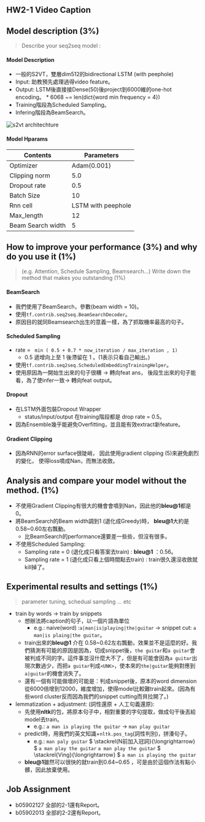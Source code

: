 HW2-1 Video Caption
---

## Model description (3%) 
> Describe your seq2seq model :
#### Model Description
  *  一般的S2VT，雙層dim512的bidirectional LSTM (with peephole)
  *  Input: 助教預先處理過得video feature。
  *  Output: LSTM後直接接Dense(50)後project到6000維的one-hot encoding。
    * 6068 ~= len(dict{word min frequency = 4})
  *  Training階段為Scheduled Sampling。
  *  Infering階段為BeamSearch。

  ![s2vt architechture](https://vsubhashini.github.io/imgs/S2VTarchitecture.png)
#### Model Hparams

| Contents          | Parameters         |
| ----------------- | ------------------ |
| Optimizer         | Adam(0.001)        |
| Clipping norm     | 5.0                |
| Dropout rate      | 0.5                |
| Batch Size        | 10                 |
| Rnn cell          | LSTM with peephole |
| Max_length        | 12                 |
| Beam Search width | 5                  |

## How to improve your performance (3%) and why do you use it (1%)
> (e.g. Attention, Schedule Sampling, Beamsearch...) 
Write down the method that makes you outstanding (1%)

#### BeamSearch
  * 我們使用了BeamSearch，參數(beam width = 10)。
  * 使用```tf.contrib.seq2seq.BeamSearchDecoder```。
  * 原因目的就同Beamsearch出生的意義一樣，為了抓取機率最高的句子。
#### Scheduled Sampling
  * rate = ``` min ( 0.5 + 0.7 * now_iteration / max_iteration , 1)``` 
    * 0.5 遞增向上至 1 後滯留在 1 。(1表示只看自己輸出。)
  * 使用```tf.contrib.seq2seq.ScheduledEmbeddingTrainingHelper```。
  * 使用原因為一開始生出來的句子很糟 $\rightarrow$ 轉向feat ans，
    後段生出來的句子能看，為了使infer一致$\rightarrow$ 轉向feat output。
#### Dropout
  * 在LSTM外面包裝Dropout Wrapper
    * status/input/output 在training階段都是 drop rate = 0.5。
  * 因為Ensemble幾乎能避免Overfitting，並且能有效extract新feature。
#### Gradient Clipping
  * 因為RNN的error surface很陡峭，
    因此使用gradient clipping (5)來避免劇烈的變化，
    使得loss噴成Nan，而無法收斂。

## Analysis and compare your model without the method. (1%)
  * 不使用Gradient Clipping有很大的機會會噴到Nan，因此他的**bleu@1**都是0。
  * 將BeamSearch的Beam width調到1 (退化成Greedy)時，
    **bleu@1**大約是0.58~0.60左右飄動。
    * 比BeamSearch的performance還要差一些些，但沒有很多。
  * 不使用Scheduled Sampling:
    * Sampling rate = 0 (退化成只看答案去train) : **bleu@1** ：0.56。
    * Sampling rate = 1 (退化成只看上個時間點去train) : train很久還沒收斂就kill掉了。

## Experimental results and settings (1%)
> parameter tuning, schedual sampling … etc

  * train by words -> train by snippets
    * 想辦法將caption的句子，以一個片語為單位
      * e.g.: naive(word) :```a|man|is|playing|the|guitar``` 
	$\rightarrow$ snippet cut: ```a man|is plaing|the guitar```。
    * train出來的**bleu@1** 介在 0.58~0.62左右飄動，效果並不是這麼的好。我們猜測有可能的原因是因為，切成snippet後，```the guitar```和```a guitar```會被判成不同的字。這件事並沒什麼大不了，但是有可能會因為```a guitar```出現次數過少，而把```a guitar```判成```<UNK>```，使本來的```the|guitar```能夠對應到```a|guitar```的機會消失了。
    * 還有一個有可能做壞的可能是：判成snippet後，原本的word dimension從6000倍增到12000，維度增加，使得model比較難train起來。(因為有些word cluster反而因為我們的snippet cutting而貝拉開了。)
  * lemmatization + adjustment: (詞性還原 + 人工句義還原):
    * 先使用**nltk**的包，將原本句子中，相對重要的字句提取，做成句干後丟給model去train。
      * e.g.: ```a man is playing the guitar``` $\rightarrow$ ```man play guitar```
    * predict時，用我們的英文知識+```nltk.pos_tag```(詞性判別)，拼湊句子。
      * e.g.: ```man paly guitar``` $ \stackrel{N前加入冠詞}{\longrightarrow} $ ```a man play the guitar```
       ```a man play the guitar```  $ \stackrel{Ving}{\longrightarrow} $ ```a man is playing the guitar```
    * **bleu@1**雖然可以很快的就train到0.64~0.65 ，可是由於這個作法有點小髒，因此放棄使用。

## Job Assignment

* b05902127 全部的2-1還有Report。
* b05902013 全部的2-2還有Report。